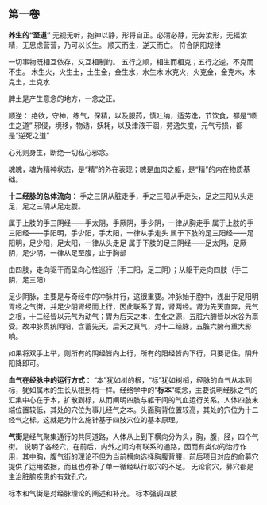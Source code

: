 ## 第一卷

**养生的“至道”**
	无视无听，抱神以静，形将自正。必清必静，无劳汝形，无摇汝精，无思虑营营，乃可以长生。
	顺天而生，逆天而亡。
	符合阴阳规律


一切事物既相互依存，又互相制约。
五行之顺，相生而相克；五行之逆，不克而不生。
	木生火，火生土，土生金，金生水，水生木
	水克火，火克金，金克木，木克土，土克水

脾土是产生意念的地方，一念之正。

顺逆：
绝欲，守神，练气，保精，以及服药，慎吐纳，适劳逸，节饮食，都是“顺生之道”
邪侵，境移，物诱，妖耗，以及津液干涸，劳逸失度，元气亏损，都是“逆死之道”

心死则身生，断绝一切私心邪念。


魂魄，魂为精神状态，是“精”的外在表现；魄是血肉之躯，是“精”的内在物质基础。

**十二经脉的总体流向**：
手之三阴从脏走手，手之三阳从手走头，足之三阳从头走足，足之三阴从足走腹。

属于上肢的手三阴经——手太阴，手厥阴，手少阴，一律从胸走手
属于上肢的手三阳经——手阳明，手少阳，手太阳，一律从手走头
属于下肢的足三阳经——足阳明，足少阳，足太阳，一律从头走足
属于下肢的足三阴经——足太阴，足厥阴，足少阴，一律从足至腹，止于胸部


由四肢，走向驱干而呈向心性巡行（手三阳，足三阴）；从躯干走向四肢（手三阴，足三阳）

足少阴脉，主要是与奇经中的冲脉并行，这很重要。冲脉始于胞中，浅出于足阳明胃经之气街，并足少阴肾经而上行，因此联系了胃，肾两经。肾为先天直奔，元气之根，十二经皆以元气为动气；胃为后天之本，生化之源，五脏六腑皆以水谷为禀受。故冲脉贯统阴阳，含蓄先天，后天之真气，对十二经脉，五脏六腑有重大影响。

如果将双手上举，则所有的阴经皆向上行，所有的阳经皆向下行，只要记住，阴升阳降即可。


**血气在经脉中的运行方式**：
“本”犹如树的根，“标”犹如树梢，经脉的血气从本到标，犹如属木的生长从根到梢一样。经络学中的“**标本**”概念，主要说明经脉之气的汇集中心在于本，扩散到标，从而阐明四肢与躯干间的气血运行关系。人体四肢末端位置较低，其处的穴位为事儿经气之本。头面胸背位置较高，其处的穴位为十二经气之标。这就是为什么施针基于四肢穴位的基本原理。

**气街**是经气聚集通行的共同道路，人体从上到下横向分为头，胸，腹，胫，四个气街。
	说明了各经穴，在前后，内外之间均有联系的通路，因而有类似的治疗作用，其中胸，腹气街的理论不但为当前横向选择胸腹背腰，前后项目对应的俞募穴提供了运用依据，而且也弥补了单一循经纵行取穴的不足。
	无论俞穴，募穴都是主治脏腑疾患的有效孔穴。

标本和气街是对经脉理论的阐述和补充。
标本强调四肢













